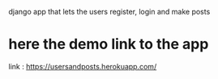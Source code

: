 django app that lets the users register, login and make posts

# here the demo link to the app

link : https://usersandposts.herokuapp.com/
